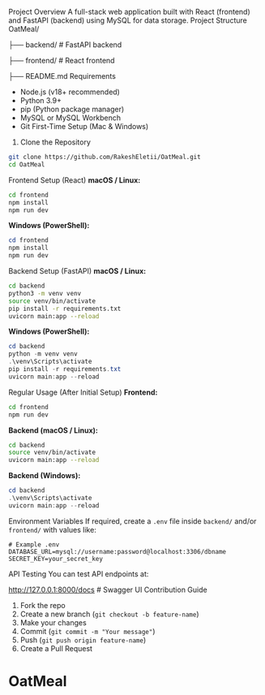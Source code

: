 Project Overview
A full-stack web application built with React (frontend) and FastAPI (backend) using MySQL for data storage.
Project Structure
OatMeal/

├── backend/             # FastAPI backend

├── frontend/            # React frontend

├── README.md
Requirements
- Node.js (v18+ recommended)
- Python 3.9+
- pip (Python package manager)
- MySQL or MySQL Workbench
- Git
First-Time Setup (Mac & Windows)
1. Clone the Repository
```bash
git clone https://github.com/RakeshEletii/OatMeal.git
cd OatMeal
```
Frontend Setup (React)
**macOS / Linux:**
```bash
cd frontend
npm install
npm run dev
```

**Windows (PowerShell):**
```powershell
cd frontend
npm install
npm run dev
```
Backend Setup (FastAPI)
**macOS / Linux:**
```bash
cd backend
python3 -m venv venv
source venv/bin/activate
pip install -r requirements.txt
uvicorn main:app --reload
```

**Windows (PowerShell):**
```powershell
cd backend
python -m venv venv
.\venv\Scripts\activate
pip install -r requirements.txt
uvicorn main:app --reload
```
Regular Usage (After Initial Setup)
**Frontend:**
```bash
cd frontend
npm run dev
```

**Backend (macOS / Linux):**
```bash
cd backend
source venv/bin/activate
uvicorn main:app --reload
```

**Backend (Windows):**
```powershell
cd backend
.\venv\Scripts\activate
uvicorn main:app --reload
```
Environment Variables
If required, create a `.env` file inside `backend/` and/or `frontend/` with values like:

```
# Example .env
DATABASE_URL=mysql://username:password@localhost:3306/dbname
SECRET_KEY=your_secret_key
```
API Testing
You can test API endpoints at:

http://127.0.0.1:8000/docs   # Swagger UI
Contribution Guide
1. Fork the repo
2. Create a new branch (`git checkout -b feature-name`)
3. Make your changes
4. Commit (`git commit -m "Your message"`)
5. Push (`git push origin feature-name`)
6. Create a Pull Request
# OatMeal
